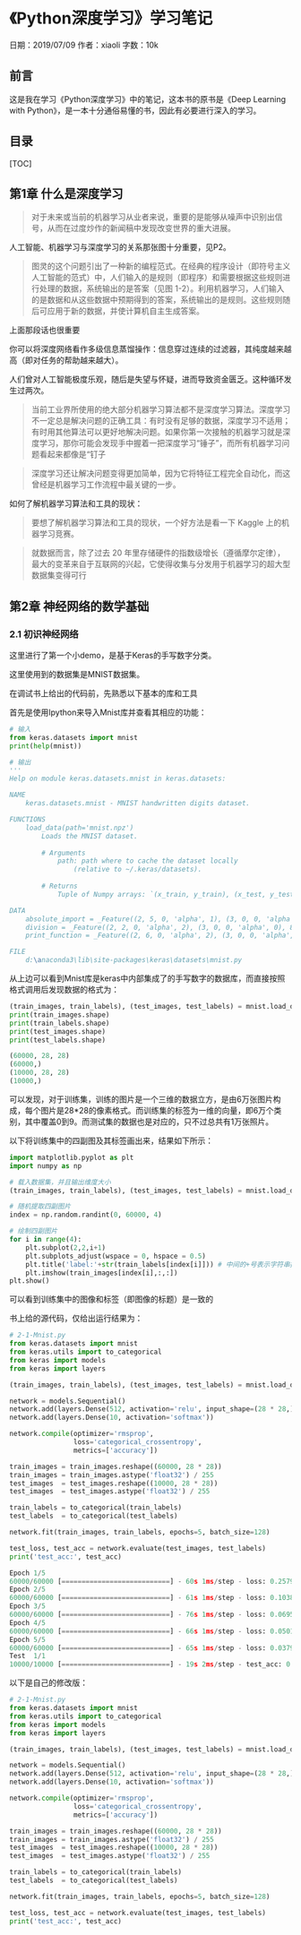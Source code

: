 # 《Python深度学习》学习笔记

日期：2019/07/09
作者：xiaoli
字数：10k

## 前言

这是我在学习《Python深度学习》中的笔记，这本书的原书是《Deep Learning with Python》，是一本十分通俗易懂的书，因此有必要进行深入的学习。

## 目录

[TOC]

## 第1章 什么是深度学习

> 对于未来或当前的机器学习从业者来说，重要的是能够从噪声中识别出信号，从而在过度炒作的新闻稿中发现改变世界的重大进展。

人工智能、机器学习与深度学习的关系那张图十分重要，见P2。

> 图灵的这个问题引出了一种新的编程范式。在经典的程序设计（即符号主义人工智能的范式）中，人们输入的是规则（即程序）和需要根据这些规则进行处理的数据，系统输出的是答案（见图 1-2）。利用机器学习，人们输入的是数据和从这些数据中预期得到的答案，系统输出的是规则。这些规则随后可应用于新的数据，并使计算机自主生成答案。

上面那段话也很重要

你可以将深度网络看作多级信息蒸馏操作：信息穿过连续的过滤器，其纯度越来越高（即对任务的帮助越来越大）。

人们曾对人工智能极度乐观，随后是失望与怀疑，进而导致资金匮乏。这种循环发生过两次。

> 当前工业界所使用的绝大部分机器学习算法都不是深度学习算法。深度学习不一定总是解决问题的正确工具：有时没有足够的数据，深度学习不适用；有时用其他算法可以更好地解决问题。如果你第一次接触的机器学习就是深度学习，那你可能会发现手中握着一把深度学习“锤子”，而所有机器学习问题看起来都像是“钉子

> 深度学习还让解决问题变得更加简单，因为它将特征工程完全自动化，而这曾经是机器学习工作流程中最关键的一步。

如何了解机器学习算法和工具的现状：
> 要想了解机器学习算法和工具的现状，一个好方法是看一下 Kaggle 上的机器学习竞赛。

>就数据而言，除了过去 20 年里存储硬件的指数级增长（遵循摩尔定律），最大的变革来自于互联网的兴起，它使得收集与分发用于机器学习的超大型数据集变得可行

## 第2章 神经网络的数学基础

### 2.1 初识神经网络

这里进行了第一个小demo，是基于Keras的手写数字分类。

这里使用到的数据集是MNIST数据集。

在调试书上给出的代码前，先熟悉以下基本的库和工具

首先是使用Ipython来导入Mnist库并查看其相应的功能：

```python
# 输入
from keras.datasets import mnist
print(help(mnist))
```

```python
# 输出
'''
Help on module keras.datasets.mnist in keras.datasets:

NAME
    keras.datasets.mnist - MNIST handwritten digits dataset.

FUNCTIONS
    load_data(path='mnist.npz')
        Loads the MNIST dataset.
        
        # Arguments
            path: path where to cache the dataset locally
                (relative to ~/.keras/datasets).
        
        # Returns
            Tuple of Numpy arrays: `(x_train, y_train), (x_test, y_test)`.

DATA
    absolute_import = _Feature((2, 5, 0, 'alpha', 1), (3, 0, 0, 'alpha', 0...
    division = _Feature((2, 2, 0, 'alpha', 2), (3, 0, 0, 'alpha', 0), 8192...
    print_function = _Feature((2, 6, 0, 'alpha', 2), (3, 0, 0, 'alpha', 0)...

FILE
    d:\anaconda3\lib\site-packages\keras\datasets\mnist.py
```

从上边可以看到Mnist库是keras中内部集成了的手写数字的数据库，而直接按照格式调用后发现数据的格式为：

```python
(train_images, train_labels), (test_images, test_labels) = mnist.load_data()
print(train_images.shape)
print(train_labels.shape)
print(test_images.shape)
print(test_labels.shape)
```

```python
(60000, 28, 28)
(60000,)
(10000, 28, 28)
(10000,)
```

可以发现，对于训练集，训练的图片是一个三维的数据立方，是由6万张图片构成，每个图片是28*28的像素格式。而训练集的标签为一维的向量，即6万个类别，其中覆盖0到9。而测试集的数据也是对应的，只不过总共有1万张照片。



以下将训练集中的四副图及其标签画出来，结果如下所示：

```python
import matplotlib.pyplot as plt
import numpy as np

# 载入数据集，并且输出维度大小
(train_images, train_labels), (test_images, test_labels) = mnist.load_data()

# 随机提取四副图片
index = np.random.randint(0, 60000, 4)

# 绘制四副图片
for i in range(4):
    plt.subplot(2,2,i+1)
    plt.subplots_adjust(wspace = 0, hspace = 0.5)
    plt.title('label:'+str(train_labels[index[i]])) # 中间的+号表示字符串拼接，真是神奇啊
    plt.imshow(train_images[index[i],:,:])
plt.show()
```



可以看到训练集中的图像和标签（即图像的标题）是一致的

书上给的源代码，仅给出运行结果为：

```python
# 2-1-Mnist.py
from keras.datasets import mnist       
from keras.utils import to_categorical 
from keras import models			  
from keras import layers             

(train_images, train_labels), (test_images, test_labels) = mnist.load_data()

network = models.Sequential()
network.add(layers.Dense(512, activation='relu', input_shape=(28 * 28,)))
network.add(layers.Dense(10, activation='softmax'))

network.compile(optimizer='rmsprop',
 				loss='categorical_crossentropy',
 				metrics=['accuracy'])

train_images = train_images.reshape((60000, 28 * 28))
train_images = train_images.astype('float32') / 255
test_images  = test_images.reshape((10000, 28 * 28))
test_images  = test_images.astype('float32') / 255

train_labels = to_categorical(train_labels)
test_labels  = to_categorical(test_labels)

network.fit(train_images, train_labels, epochs=5, batch_size=128)

test_loss, test_acc = network.evaluate(test_images, test_labels)
print('test_acc:', test_acc)
```

```python
Epoch 1/5
60000/60000 [===========================] - 60s 1ms/step - loss: 0.2579 - acc: 0.9258
Epoch 2/5
60000/60000 [===========================] - 61s 1ms/step - loss: 0.1038 - acc: 0.9693
Epoch 3/5
60000/60000 [===========================] - 76s 1ms/step - loss: 0.0695 - acc: 0.9783
Epoch 4/5
60000/60000 [===========================] - 66s 1ms/step - loss: 0.0501 - acc: 0.9855
Epoch 5/5
60000/60000 [===========================] - 65s 1ms/step - loss: 0.0379 - acc: 0.9887
Test  1/1
10000/10000 [===========================] - 19s 2ms/step - test_acc: 0.9774
```

以下是自己的修改版：

```python
# 2-1-Mnist.py
from keras.datasets import mnist       
from keras.utils import to_categorical 
from keras import models			  
from keras import layers             

(train_images, train_labels), (test_images, test_labels) = mnist.load_data()

network = models.Sequential()
network.add(layers.Dense(512, activation='relu', input_shape=(28 * 28,)))
network.add(layers.Dense(10, activation='softmax'))

network.compile(optimizer='rmsprop',
 				loss='categorical_crossentropy',
 				metrics=['accuracy'])

train_images = train_images.reshape((60000, 28 * 28))
train_images = train_images.astype('float32') / 255
test_images  = test_images.reshape((10000, 28 * 28))
test_images  = test_images.astype('float32') / 255

train_labels = to_categorical(train_labels)
test_labels  = to_categorical(test_labels)

network.fit(train_images, train_labels, epochs=5, batch_size=128)

test_loss, test_acc = network.evaluate(test_images, test_labels)
print('test_acc:', test_acc)
```





























